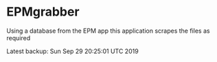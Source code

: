 # EPMgrabber
Using a database from the EPM app this application scrapes the files as required


Latest backup: Sun Sep 29 20:25:01 UTC 2019

